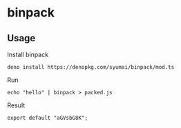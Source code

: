 # binpack

## Usage

Install binpack

```
deno install https://denopkg.com/syumai/binpack/mod.ts
```

Run

```
echo "hello" | binpack > packed.js
```

Result

```
export default "aGVsbG8K";
```
